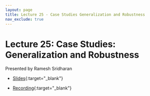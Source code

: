 ```yaml
---
layout: page
title: Lecture 25 - Case Studies Generalization and Robustness
nav_exclude: true
---
```


# Lecture 25: Case Studies: Generalization and Robustness

Presented by Ramesh Sridharan

- [Slides](https://docs.google.com/presentation/d/1frD32CEF571p1Pq0R8o9gVAyC4lQzhSAHvF0ePu_hfU/edit?usp=sharing){:target="_blank"}

- [Recording](https://bcourses.berkeley.edu/courses/1526710/pages/lecture-25-case-studies-generalization-and-robustness){:target="_blank"}
